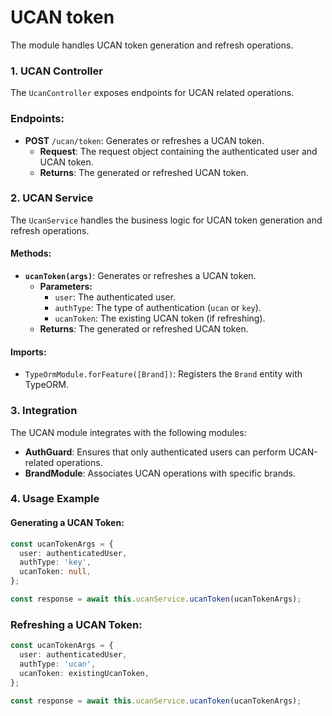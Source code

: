 # UCAN token

The module handles UCAN token generation and refresh operations.

### 1. UCAN Controller

The `UcanController` exposes endpoints for UCAN related operations.

### Endpoints:

- **POST** `/ucan/token`: Generates or refreshes a UCAN token.
  - **Request**: The request object containing the authenticated user and UCAN token.
  - **Returns**: The generated or refreshed UCAN token.

### 2. UCAN Service

The `UcanService` handles the business logic for UCAN token generation and refresh operations.

#### Methods:

- **`ucanToken(args)`**: Generates or refreshes a UCAN token.
  - **Parameters:**
    - `user`: The authenticated user.
    - `authType`: The type of authentication (`ucan` or `key`).
    - `ucanToken`: The existing UCAN token (if refreshing).
  - **Returns**: The generated or refreshed UCAN token.

#### Imports:

- `TypeOrmModule.forFeature([Brand])`: Registers the `Brand` entity with TypeORM.

### 3. Integration

The UCAN module integrates with the following modules:

- **AuthGuard**: Ensures that only authenticated users can perform UCAN-related operations.
- **BrandModule**: Associates UCAN operations with specific brands.

### 4. Usage Example

#### Generating a UCAN Token:

```typescript
const ucanTokenArgs = {
  user: authenticatedUser,
  authType: 'key',
  ucanToken: null,
};

const response = await this.ucanService.ucanToken(ucanTokenArgs);
```

### Refreshing a UCAN Token:

```typescript
const ucanTokenArgs = {
  user: authenticatedUser,
  authType: 'ucan',
  ucanToken: existingUcanToken,
};

const response = await this.ucanService.ucanToken(ucanTokenArgs);
```